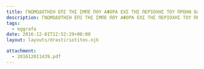 ```yaml
---
title: ΓΝΩΜΟΔΟΤΗΣΗ ΕΠΙ ΤΗΣ ΣΜΠΕ ΠΟΥ ΑΦΟΡΑ ΕΧΣ ΤΗΣ ΠΕΡΙΟΧΗΣ ΤΟΥ ΠΡΩΗΝ ΟΛΥΜΠΙΑΚΟΥ ΧΩΡΙΟΥ ΤΥΠΟΥ ΣΤΟ ΔΗΜΟ ΜΑΣ
description: ΓΝΩΜΟΔΟΤΗΣΗ ΕΠΙ ΤΗΣ ΣΜΠΕ ΠΟΥ ΑΦΟΡΑ ΕΧΣ ΤΗΣ ΠΕΡΙΟΧΗΣ ΤΟΥ ΠΡΩΗΝ ΟΛΥΜΠΙΑΚΟΥ ΧΩΡΙΟΥ ΤΥΠΟΥ ΣΤΟ ΔΗΜΟ ΜΑΣ
tags:
  - eggrafa
date: 2016-12-01T12:52:29+00:00
layout: layouts/drastiriotites.njk

attachment:
  - 201612011439.pdf
---
```


<!-- excerpt -->
